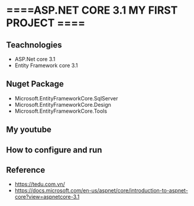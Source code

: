 # ====ASP.NET CORE 3.1 MY FIRST PROJECT ====
## Teachnologies
- ASP.Net core 3.1
- Entity Framework core 3.1
## Nuget Package
- Microsoft.EntityFrameworkCore.SqlServer
- Microsoft.EntityFrameworkCore.Design
- Microsoft.EntityFrameworkCore.Tools
## My youtube
## How to configure and run
## Reference
- https://tedu.com.vn/
- https://docs.microsoft.com/en-us/aspnet/core/introduction-to-aspnet-core?view=aspnetcore-3.1
